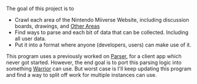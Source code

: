 The goal of this project is to

- Crawl each area of the Nintendo Miiverse Website, including discussion boards, drawings, and [Other Areas](http://archiveteam.org/index.php?title=Miiverse)
- Find ways to parse and each bit of data that can be collected. Including all user data.
- Put it into a format where anyone (developers, users) can make use of it.

This program uses a previously worked on [Parser](https://github.com/drasticactions/MiiverseClient/tree/34e2acf9354ef178d54f8cc110eecf3be562b327), for a client app which never got started. However, the end goal is to port this parsing logic into something [Warrior](http://archiveteam.org/index.php?title=Main_Page) can use. 
But worst case is I'll keep updating this program and find a way to split off work for multiple instances can use.
